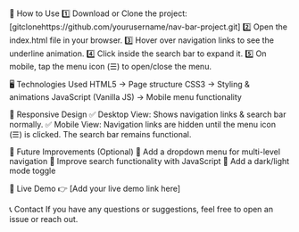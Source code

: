 📜 How to Use
1️⃣ Download or Clone the project:
[gitclonehttps://github.com/yourusername/nav-bar-project.git]
2️⃣ Open the index.html file in your browser.
3️⃣ Hover over navigation links to see the underline animation.
4️⃣ Click inside the search bar to expand it.
5️⃣ On mobile, tap the menu icon (☰) to open/close the menu.

🖥️ Technologies Used
HTML5 → Page structure
CSS3 → Styling & animations
JavaScript (Vanilla JS) → Mobile menu functionality

📱 Responsive Design
✅ Desktop View: Shows navigation links & search bar normally.
✅ Mobile View: Navigation links are hidden until the menu icon (☰) is clicked.
The search bar remains functional.

🔧 Future Improvements (Optional)
🚀 Add a dropdown menu for multi-level navigation
🚀 Improve search functionality with JavaScript
🚀 Add a dark/light mode toggle

📌 Live Demo
👉 [Add your live demo link here]

📞 Contact
If you have any questions or suggestions, feel free to open an issue or reach out.
